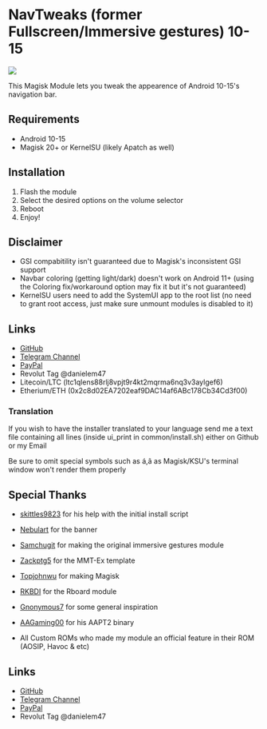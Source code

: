 # NavTweaks (former Fullscreen/Immersive gestures) 10-15

![](https://i.imgur.com/vcXAreJ.png)

This Magisk Module lets you tweak the appearence of Android 10-15's navigation bar.

## Requirements
- Android 10-15
- Magisk 20+ or KernelSU (likely Apatch as well)

## Installation 
1. Flash the module
2. Select the desired options on the volume selector
3. Reboot
4. Enjoy!

## Disclaimer
- GSI compabitility isn't guaranteed due to Magisk's inconsistent GSI support
- Navbar coloring (getting light/dark) doesn't work on Android 11+ (using the Coloring fix/workaround option may fix it but it's not guaranteed)
- KernelSU users need to add the SystemUI app to the root list (no need to grant root access, just make sure unmount modules is disabled to it)

## Links
- [GitHub](https://github.com/Magisk-Modules-Repo/HideNavBar) 
- [Telegram Channel](https://t.me/danmgk)
- [PayPal](https://www.paypal.com/donate/?hosted_button_id=BJAJW4755BXFY)
- Revolut Tag @danielem47
- Litecoin/LTC (ltc1qlens88rlj8vpjt9r4kt2mqrma6nq3v3aylgef6)
- Etherium/ETH (0x2c8d02EA7202eaf9DAC14af6ABc178Cb34Cd3f00)

### Translation
 If you wish to have the installer translated to your language send me a text file containing all lines (inside ui_print in common/install.sh) either on Github or my Email

Be sure to omit special symbols such as á,ã as Magisk/KSU's terminal window won't render them properly 

## Special Thanks
- [skittles9823](https://github.com/skittles9823) for his help with the initial install script 

- [Nebulart](https://t.me/nebulart) for the banner

- [Samchugit](https://github.com/samchugit) for making the original immersive gestures module

- [Zackptg5](https://github.com/Zackptg5) for the MMT-Ex template

- [Topjohnwu](https://github.com/topjohnwu) for making Magisk

- [RKBDI](https://t.me/RKBDI) for the Rboard module

- [Gnonymous7](https://github.com/Gnonymous7) for some general inspiration

- [AAGaming00](https://github.com/AAGaming00/aapt2) for his AAPT2 binary

- All Custom ROMs who made my module an official feature in their ROM (AOSIP, Havoc & etc)

## Links
- [GitHub](https://github.com/Magisk-Modules-Repo/HideNavBar) 
- [Telegram Channel](https://t.me/danmgk)
- [PayPal](https://www.paypal.com/donate/?hosted_button_id=BJAJW4755BXFY)
- Revolut Tag @danielem47
